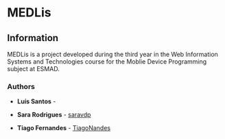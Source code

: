 # MEDLis

## Information

MEDLis is a project developed during the third year in the Web Information Systems and Technologies course for the Moblie Device Programming subject at ESMAD. 


### Authors

* **Luís Santos** - 

* **Sara Rodrigues** - [saravdp](https://github.com/saravdp)

* **Tiago Fernandes** - [TiagoNandes](https://github.com/TiagoNandes)
